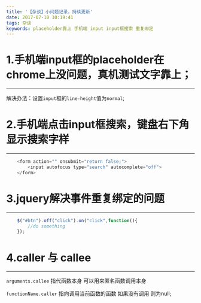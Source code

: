 ```yaml
---
title: '【杂谈】小问题记录，持续更新'
date: 2017-07-10 10:19:41
tags: 杂谈
keywords: placeholder靠上 手机端 input input框搜索 重复绑定
---
```

# 1.手机端input框的placeholder在chrome上没问题，真机测试文字靠上；
-----------------
解决办法：设置`input`框的`line-height`值为`normal`;
<!--more-->

# 2.手机端点击input框搜索，键盘右下角显示搜索字样
-----------------
```js
    <form action="" onsubmit="return false;">
        <input autofocus type="search" autocomplete="off">
    </form>
```
# 3.jquery解决事件重复绑定的问题
-----------------
```js
    $("#btn").off("click").on("click",function(){
        //do something
    });
```
# 4.caller 与 callee
-----------------
`arguments.callee`  指代函数本身  可以用来匿名函数调用本身

`functionName.caller`  指向调用当前函数的函数   如果没有调用 则为null;
